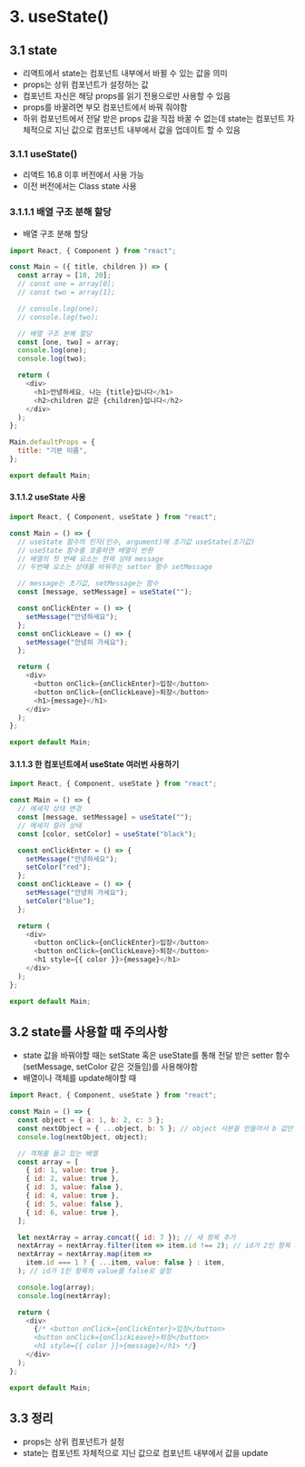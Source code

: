# 3. useState()

## 3.1 state

- 리액트에서 state는 컴포넌트 내부에서 바뀔 수 있는 값을 의미
- props는 상위 컴포넌트가 설정하는 값
- 컴포넌트 자신은 해당 props를 읽기 전용으로만 사용할 수 있음
- props를 바꿀려면 부모 컴포넌트에서 바꿔 줘야함
- 하위 컴포넌트에서 전달 받은 props 값을 직접 바꿀 수 없는데 state는 컴포넌트 자체적으로 지닌 값으로 컴포넌트 내부에서 값을 업데이트 할 수 있음

### 3.1.1 useState()

- 리액트 16.8 이후 버전에서 사용 가능
- 이전 버전에서는 Class state 사용

### 3.1.1.1 배열 구조 분해 할당

- 배열 구조 분해 할당

```js
import React, { Component } from "react";

const Main = ({ title, children }) => {
  const array = [10, 20];
  // const one = array[0];
  // const two = array[1];

  // console.log(one);
  // console.log(two);

  // 배열 구조 분해 할당
  const [one, two] = array;
  console.log(one);
  console.log(two);

  return (
    <div>
      <h1>안녕하세요, 나는 {title}입니다</h1>
      <h2>children 값은 {children}입니다</h2>
    </div>
  );
};

Main.defaultProps = {
  title: "기본 이름",
};

export default Main;
```

#### 3.1.1.2 useState 사용

```js
import React, { Component, useState } from "react";

const Main = () => {
  // useState 함수의 인자(인수, argument)에 초기값 useState(초기값)
  // useState 함수를 호출하면 배열이 반환
  // 배열의 첫 번째 요소는 현재 상태 message
  // 두번째 요소는 상태를 바꿔주는 setter 함수 setMessage

  // message는 초기값, setMessage는 함수
  const [message, setMessage] = useState("");

  const onClickEnter = () => {
    setMessage("안녕하세요");
  };
  const onClickLeave = () => {
    setMessage("안녕히 가세요");
  };

  return (
    <div>
      <button onClick={onClickEnter}>입장</button>
      <button onClick={onClickLeave}>퇴장</button>
      <h1>{message}</h1>
    </div>
  );
};

export default Main;
```

#### 3.1.1.3 한 컴포넌트에서 useState 여러번 사용하기

```js
import React, { Component, useState } from "react";

const Main = () => {
  // 메세지 상태 변경
  const [message, setMessage] = useState("");
  // 메세지 컬러 상태
  const [color, setColor] = useState("black");

  const onClickEnter = () => {
    setMessage("안녕하세요");
    setColor("red");
  };
  const onClickLeave = () => {
    setMessage("안녕히 가세요");
    setColor("blue");
  };

  return (
    <div>
      <button onClick={onClickEnter}>입장</button>
      <button onClick={onClickLeave}>퇴장</button>
      <h1 style={{ color }}>{message}</h1>
    </div>
  );
};

export default Main;
```

## 3.2 state를 사용할 때 주의사항

- state 값을 바꿔야할 때는 setState 혹은 useState를 통해 전달 받은 setter 함수(setMessage, setColor 같은 것들임)를 사용해야함
- 배열이나 객체를 update해야할 때

```js
import React, { Component, useState } from "react";

const Main = () => {
  const object = { a: 1, b: 2, c: 3 };
  const nextObject = { ...object, b: 5 }; // object 사본을 만들어서 b 값만 덮어씀
  console.log(nextObject, object);

  // 객체를 들고 있는 배열
  const array = [
    { id: 1, value: true },
    { id: 2, value: true },
    { id: 3, value: false },
    { id: 4, value: true },
    { id: 5, value: false },
    { id: 6, value: true },
  ];

  let nextArray = array.concat({ id: 7 }); // 새 항목 추가
  nextArray = nextArray.filter(item => item.id !== 2); // id가 2인 항목 제거
  nextArray = nextArray.map(item =>
    item.id === 1 ? { ...item, value: false } : item,
  ); // id가 1인 항목의 value를 false로 설정

  console.log(array);
  console.log(nextArray);

  return (
    <div>
      {/* <button onClick={onClickEnter}>입장</button>
      <button onClick={onClickLeave}>퇴장</button>
      <h1 style={{ color }}>{message}</h1> */}
    </div>
  );
};

export default Main;
```

## 3.3 정리

- props는 상위 컴포넌트가 설정
- state는 컴포넌트 자체적으로 지닌 값으로 컴포넌트 내부에서 값을 update
